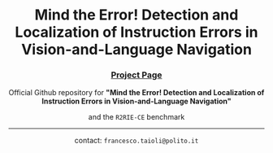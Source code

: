 
<h1 align="center">
Mind the Error! Detection and Localization of Instruction Errors in Vision-and-Language Navigation
</h1>

<h3 align="center">
<!-- <a href="https://arxiv.org/abs/2303.00304">Paper</a> | -->
 <!-- <a href="https://youtu.be/oLo3L0oMcWQ">Video</a> | -->
  <a href="https://intelligolabs.github.io/R2RIE-CE/">Project Page</a></h3>
<div align="center">
</div>

<p align="center">
Official Github repository for <b>"Mind the Error! Detection and Localization of Instruction Errors in Vision-and-Language Navigation"</b>
</p>

<p align="center">
and the <code>R2RIE-CE</code> benchmark 
</p>

<hr>
<p align="center">
contact: <code>francesco.taioli@polito.it</code>
</p>